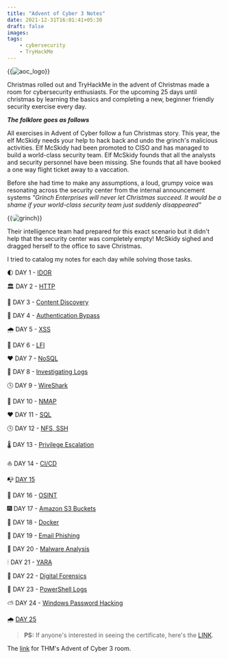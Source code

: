 ```yaml
---
title: "Advent of Cyber 3 Notes"
date: 2021-12-31T16:01:41+05:30
draft: false
images: 
tags:
    - cybersecurity
    - TryHackMe
---
```


{{<image src="/aoc_logo.png" alt="aoc_logo" position="left">}}

Christmas rolled out and TryHackMe in the advent of Christmas made a room for cybersecurity enthusiasts. For the upcoming 25 days until christmas by learning the basics and completing a new, beginner friendly security exercise every day. 

***The folklore goes as follows***

All exercises in Advent of Cyber follow a fun Christmas story. This year, the elf McSkidy needs your help to hack back and undo the grinch's malicious activities. Elf McSkidy had been promoted to CISO and has managed to build a world-class security team. Elf McSkidy founds that all the analysts and security personnel have been missing. She founds that all have booked a one way flight ticket away to a vaccation. 

Before she had time to make any assumptions, a loud, grumpy voice was resonating across the security center from the internal announcement systems *"Grinch Enterprises will never let Christmas succeed. It would be a shame if your world-class security team just suddenly disappeared"*

{{<image src="/grinch.gif" alt="grinch" position="center" style="border-radius: 8px;">}}

Their intelligence team had prepared for this exact scenario but it didn't help that the security center was completely empty! McSkidy sighed and dragged herself to the office to save Christmas.

I tried to catalog my notes for each day while solving those tasks. 

🌓 DAY 1 - [IDOR](https://raikaustubh.notion.site/DAY-1-IDOR-fe575044177f4aac94768a2ada0c37b8)

🏛 DAY 2 - [HTTP](https://raikaustubh.notion.site/DAY-2-HTTP-8717e6a737bc4f059ef3584bc044104c)

🧩 DAY 3 - [Content Discovery](https://raikaustubh.notion.site/DAY-3-Content-Discovery-78062873ffb241b9a0e6be105368088c)

🏦 DAY 4 - [Authentication Bypass](https://raikaustubh.notion.site/DAY-4-Authentication-Bypass-7328801912354aee8c586dbab56deb3a)

🌧 DAY 5 - [XSS](https://raikaustubh.notion.site/DAY-5-XSS-4d8021e0ffc247fbbf79d0fd10d35f3b)

💄 DAY 6 - [LFI](https://raikaustubh.notion.site/DAY-6-LFI-92f5c0f86d6e40d88786b8e1bd2899f9)

❤ DAY 7 - [NoSQL](https://raikaustubh.notion.site/DAY-7-NoSQL-c20baeedba0f44fb99838d2b255ca5fc)

📃 DAY 8 - [Investigating Logs](https://raikaustubh.notion.site/DAY-8-Investigating-Logs-4c23f85183c0402dad59c66f28398bb6)

🕓 DAY 9 - [WireShark](https://raikaustubh.notion.site/DAY-9-WireShark-9f341aa39fb543ee8ed23a5dbc5c15b1)

🚎 DAY 10 - [NMAP](https://raikaustubh.notion.site/DAY-10-NMAP-857d17c42c1b42079144dd3481848089)

❤ DAY 11 - [SQL](https://raikaustubh.notion.site/DAY-11-SQL-872b77fe8b9647328d3c46c0912af49e)

🕓 DAY 12 - [NFS, SSH](https://raikaustubh.notion.site/DAY-12-NFS-SSH-76e6947976b24faf944afee2c99a025b)

🌡 DAY 13 - [Privilege Escalation](https://raikaustubh.notion.site/DAY-13-Privilege-Escalation-6e0d00a624104f89be3b3c148658efca)

⛵ DAY 14 - [CI/CD](https://raikaustubh.notion.site/DAY-14-CI-CD-72dcdddc2d254c68a24c9005408fb0ed)

📭 [DAY 15](https://raikaustubh.notion.site/DAY-15-6b45c85588d84b17995bc8c9142aaa52)

📂 DAY 16 - [OSINT](https://raikaustubh.notion.site/DAY-16-OSINT-68b5356057364d3cb7b5b4c239d16d08)

🎆 DAY 17 - [Amazon S3 Buckets](https://raikaustubh.notion.site/DAY-17-Amazon-S3-Buckets-1f568b68c0dd473eb56f3e3c2f4ac063)

🧩 DAY 18 - [Docker](https://raikaustubh.notion.site/DAY-18-Docker-268acb8059c94d02864dfd00b8ccfac4)

🏏 DAY 19 - [Email Phishing](https://raikaustubh.notion.site/DAY-19-Email-Phishing-312cff72abc94279ac5787eb0adec02a)

🌉 DAY 20 - [Malware Analysis](https://raikaustubh.notion.site/DAY-20-Malware-Analysis-59ec8f1a7346489690472e47f4fd4aec)

🕯 DAY 21 - [YARA](https://raikaustubh.notion.site/DAY-21-YARA-bb6f5120155a4314861ea98c1399712b)

📨 DAY 22 - [Digital Forensics](https://raikaustubh.notion.site/DAY-22-Digital-Forensics-0275d80ae38c4c68bb41b3dc5ee21346)

🏒 DAY 23 - [PowerShell Logs](https://raikaustubh.notion.site/DAY-23-PowerShell-Logs-ff4d9eaf2da74cb9a97d1a79c59d189c)

⛅ DAY 24 - [Windows Password Hacking](https://raikaustubh.notion.site/DAY-24-Windows-Password-Hacking-23bfab8b086045d8b53b67672f4ad9d7)

🌧 [DAY 25](https://raikaustubh.notion.site/DAY-25-84529285a6694b2ea7515c24ed8d77da)


> **PS:** If anyone's interested in seeing the certificate, here's the [LINK](https://tryhackme-certificates.s3-eu-west-1.amazonaws.com/THM-BDH5MHFQGN.png).

The [link](https://tryhackme.com/room/adventofcyber3) for THM's Advent of Cyber 3 room.  